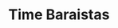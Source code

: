 ---
layout: credit-info
category: credits
headerstatus: shrunk-header
valid: 1
title: Time Baraistas
image_cover: /assets/img/credits-grid/time-baristas.jpg
image_social: /assets/img/credits-grid/opengraph/time-baristas.jpg
role: Composer
credit_type: Web Series
imdb: http://www.imdb.com/title/tt3382828
soundcloud: https://w.soundcloud.com/player/?url=https%3A//api.soundcloud.com/tracks/164262609&amp;color=ff5500&amp;auto_play=false&amp;hide_related=false&amp;show_comments=true&amp;show_user=true&amp;show_reposts=false
genre: Sean O'Neill
director: Adam Lipsius
writers: Sean O'Neill, Alex Young
synopsis: Time Travel. Bionic Women. Murder. A comedic web series about two slackers who inadvertently turn their coffee-maker into a time machine.
---